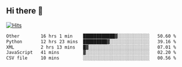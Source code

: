 ## Hi there 👋

<!--
**alihaqberdi/alihaqberdi** is a ✨ _special_ ✨ repository because its `README.md` (this file) appears on your GitHub profile.

Here are some ideas to get you started:

- 🔭 I’m currently working on ...
- 🌱 I’m currently learning ...
- 👯 I’m looking to collaborate on ...
- 🤔 I’m looking for help with ...
- 💬 Ask me about ...
- 📫 How to reach me: ...
- 😄 Pronouns: ...
- ⚡ Fun fact: ...
-->

[![Hits](https://hits.sh/github.com/alihaqberdi.svg)](https://hits.sh/github.com/alihaqberdi/)

<!--START_SECTION:waka-->

```txt
Other        16 hrs 1 min    ████████████▓░░░░░░░░░░░░   50.60 %
Python       12 hrs 23 mins  █████████▓░░░░░░░░░░░░░░░   39.16 %
XML          2 hrs 13 mins   █▓░░░░░░░░░░░░░░░░░░░░░░░   07.01 %
JavaScript   41 mins         ▓░░░░░░░░░░░░░░░░░░░░░░░░   02.20 %
CSV file     10 mins         ░░░░░░░░░░░░░░░░░░░░░░░░░   00.56 %
```

<!--END_SECTION:waka-->
